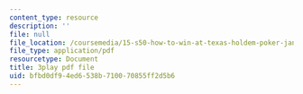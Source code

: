 ```yaml
---
content_type: resource
description: ''
file: null
file_location: /coursemedia/15-s50-how-to-win-at-texas-holdem-poker-january-iap-2016/bfbd0df94ed6538b710070855ff2d5b6_GgdGtQME1I.pdf
file_type: application/pdf
resourcetype: Document
title: 3play pdf file
uid: bfbd0df9-4ed6-538b-7100-70855ff2d5b6
---
```

